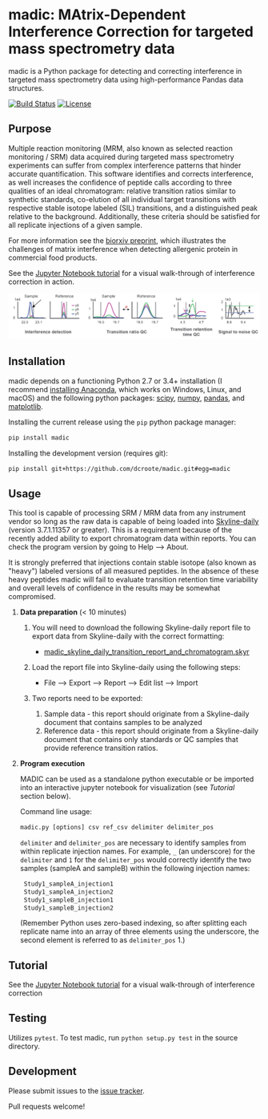 # madic: MAtrix-Dependent Interference Correction for targeted mass spectrometry data
madic is a Python package for detecting and correcting interference in targeted mass spectrometry data using high-performance Pandas data structures.

[![Build Status](https://travis-ci.org/dcroote/madic.svg?branch=master)](https://travis-ci.org/dcroote/madic)
[![License](https://img.shields.io/badge/license-BSD%20%20(3--clause)-blue.svg)](https://github.com/dcroote/madic/blob/master/LICENSE)

## Purpose
Multiple reaction monitoring (MRM, also known as selected reaction monitoring / SRM) data acquired during targeted mass spectrometry experiments can suffer from complex interference patterns that hinder accurate quantification. This software identifies and corrects interference, as well increases the confidence of peptide calls according to three qualities of an ideal chromatogram: relative transition ratios similar to synthetic standards, co-elution of all individual target transitions with respective stable isotope labeled (SIL) transitions, and a distinguished peak relative to the background. Additionally, these criteria should be satisfied for all replicate injections of a given sample.

For more information see the [biorxiv preprint](https://www.biorxiv.org/content/early/2017/12/12/231266), which illustrates the challenges of matrix interference when detecting allergenic protein in commercial food products.

See the [Jupyter Notebook tutorial](examples/tutorial.ipynb) for a visual walk-through of interference correction in action.
<p align="center">
<img src="static/overview.png" />
</p>

## Installation

madic depends on a functioning Python 2.7 or 3.4+ installation (I recommend [installing Anaconda](https://conda.io/docs/user-guide/install/index.html), which works on Windows, Linux, and macOS) and the following python packages: [scipy](https://scipy.org/), [numpy](http://www.numpy.org/), [pandas](https://pandas.pydata.org/), and [matplotlib](https://matplotlib.org/).

Installing the current release using the `pip` python package manager:

```bash
pip install madic
```

Installing the development version (requires git):

```bash
pip install git+https://github.com/dcroote/madic.git#egg=madic
```

## Usage

This tool is capable of processing SRM / MRM data from any instrument vendor so long as the raw data is capable of being loaded into [Skyline-daily](https://skyline.ms/project/home/software/Skyline/daily/begin.view?) (version 3.7.1.11357 or greater). This is a requirement because of the recently added ability to export chromatogram data within reports. You can check the program version by going to Help --> About. 

It is strongly preferred that injections contain stable isotope (also known as "heavy") labeled versions of all measured peptides. In the absence of these heavy peptides madic will fail to evaluate transition retention time variability and overall levels of confidence in the results may be somewhat compromised.

1. **Data preparation** (< 10 minutes)

    1. You will need to download the following Skyline-daily report file to export data from Skyline-daily with the correct formatting:
        + [madic_skyline_daily_transition_report_and_chromatogram.skyr](https://raw.githubusercontent.com/dcroote/madic/master/static/madic_skyline_daily_transition_report_and_chromatogram.skyr)

    2. Load the report file into Skyline-daily using the following steps:
        + File --> Export --> Report --> Edit list --> Import

    3. Two reports need to be exported:
        1. Sample data - this report should originate from a Skyline-daily document that contains samples to be analyzed
        2. Reference data - this report should originate from a Skyline-daily document that contains only standards or QC samples that provide reference transition ratios.

2. **Program execution**

    MADIC can be used as a standalone python executable or be imported into an interactive jupyter notebook for visualization (see *Tutorial* section below).

    Command line usage:

    ```python
    madic.py [options] csv ref_csv delimiter delimiter_pos
    ```
    
    `delimiter` and `delimiter_pos` are necessary to identify samples from within replicate injection names. For example, `_` (an underscore) for the `delimiter` and `1` for the `delimiter_pos` would correctly identify the two samples (sampleA and sampleB) within the following injection names:

        Study1_sampleA_injection1
        Study1_sampleA_injection2
        Study1_sampleB_injection1
        Study1_sampleB_injection2

    (Remember Python uses zero-based indexing, so after splitting each replicate name into an array of three elements using the underscore, the second element is referred to as `delimiter_pos` 1.)

## Tutorial

See the [Jupyter Notebook tutorial](examples/tutorial.ipynb) for a visual walk-through of interference correction

## Testing

Utilizes `pytest`. To test madic, run `python setup.py test` in the source directory.

## Development

Please submit issues to the [issue tracker](https://github.com/dcroote/madic/issues).

Pull requests welcome!
